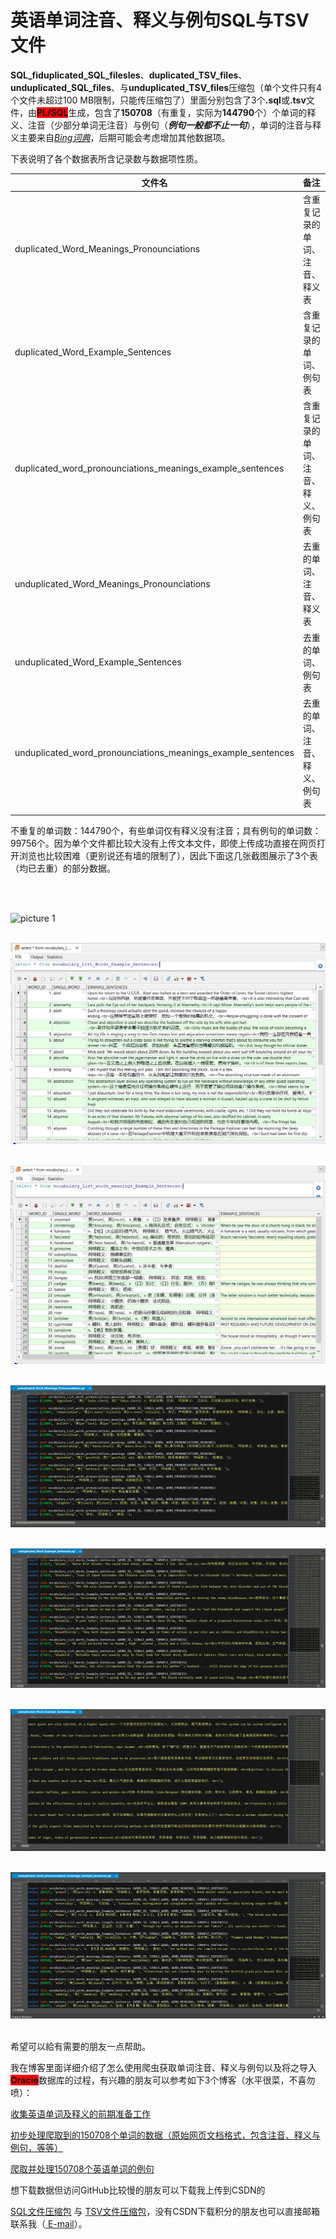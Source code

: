# 英语单词注音、释义与例句SQL与TSV文件
<p> 
<b>SQL_fiduplicated_SQL_filesles</b>、<b>duplicated_TSV_files</b>、<b>unduplicated_SQL_files</b>、与<b>unduplicated_TSV_files</b>压缩包（单个文件只有4个文件未超过100 MB限制，只能传压缩包了）里面分别包含了3个<b>.sql</b>或<b>.tsv</b>文件，由<b style="background-color:#FF0000;">PL/SQL</b>生成，包含了<b>150708</b>（有重复，实际为<b>144790</b>个）个单词的释义、注音（少部分单词无注音）与例句（<b><i>例句一般都不止一句</i></b>），单词的注音与释义主要来自<i><a href="https://cn.bing.com/dict/">Bing词典</a></i>，后期可能会考虑增加其他数据项。
</p>
<p> 
下表说明了各个数据表所含记录数与数据项性质。
</p>

|文件名|备注|记录数|
|-|-|-|
|duplicated_Word_Meanings_Pronounciations|含重复记录的单词、注音、释义表|150708|
|duplicated_Word_Example_Sentences|含重复记录的单词、例句表|99756|
|duplicated_word_pronounciations_meanings_example_sentences|含重复记录的单词、注音、释义、例句表|150708|
|unduplicated_Word_Meanings_Pronounciations|去重的单词、注音、释义表|144790|
|unduplicated_Word_Example_Sentences|去重的单词、例句表|99756|
|unduplicated_word_pronounciations_meanings_example_sentences|去重的单词、注音、释义、例句表|144790|
||||
<p>
不重复的单词数：144790个，有些单词仅有释义没有注音；具有例句的单词数：99756个。因为单个文件都比较大没有上传文本文件，即使上传成功直接在网页打开浏览也比较困难（更别说还有墙的限制了），因此下面这几张截图展示了3个表（均已去重）的部分数据。
</p>
<br>
<br>

![picture 1](https://github.com/25thengineer/vocabulary_pronouciations_meanings_exampleSentences/blob/master/pictures/1.PNG)
<br>
<br>

![picture 2](pictures/2.PNG)
<br>
<br>

![picture 3](pictures/3.png)
<br>
<br>

![picture 4](pictures/4.png)
<br>
<br>

![picture 5](pictures/5.png)
<br>
<br>

![picture 6](pictures/6.png)
<br>
<br>

![picture 7](pictures/7.png)
<br>
<br>

<p>
希望可以給有需要的朋友一点帮助。
</p>
<p>
我在博客里面详细介绍了怎么使用爬虫获取单词注音、释义与例句以及将之导入<b style="background-color:#FF0000;">Oracle</b>数据库的过程，有兴趣的朋友可以参考如下3个博客（水平很菜，不喜勿喷）：

[收集英语单词及释义的前期准备工作](https://blog.csdn.net/u25th_engineer/article/details/105788009)

[初步处理爬取到的150708个单词的数据（原始网页文档格式，包含注音、释义与例句，等等）](https://blog.csdn.net/u25th_engineer/article/details/105828868)

[爬取并处理150708个英语单词的例句](https://blog.csdn.net/u25th_engineer/article/details/105901529)
</p>
<p>
想下载数据但访问GitHub比较慢的朋友可以下载我上传到CSDN的

[SQL文件压缩包](https://download.csdn.net/download/u25th_engineer/12391347)
与
[TSV文件压缩包](https://download.csdn.net/download/u25th_engineer/12391334)，没有CSDN下载积分的朋友也可以直接邮箱联系我（<a href="mailto:u25th_engineer@163.com?cc=2046195761@qq.com?bcc=592551037@qq.com?subject=SQL与TSV文件"> E-mail</a>）。
</p>